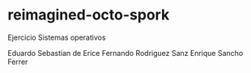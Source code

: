 # reimagined-octo-spork
Ejercicio Sistemas operativos

Eduardo Sebastian de Erice
Fernando Rodriguez Sanz
Enrique Sancho Ferrer